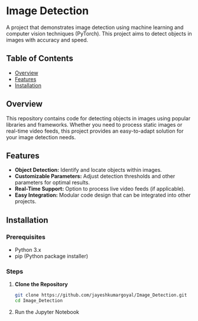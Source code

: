 # Image Detection

A project that demonstrates image detection using machine learning and computer vision techniques (PyTorch). This project aims to detect objects in images with accuracy and speed.

## Table of Contents

- [Overview](#overview)
- [Features](#features)
- [Installation](#installation)

## Overview

This repository contains code for detecting objects in images using popular libraries and frameworks. Whether you need to process static images or real-time video feeds, this project provides an easy-to-adapt solution for your image detection needs.

## Features

- **Object Detection:** Identify and locate objects within images.
- **Customizable Parameters:** Adjust detection thresholds and other parameters for optimal results.
- **Real-Time Support:** Option to process live video feeds (if applicable).
- **Easy Integration:** Modular code design that can be integrated into other projects.

## Installation

### Prerequisites

- Python 3.x
- pip (Python package installer)

### Steps

1. **Clone the Repository**

   ```bash
   git clone https://github.com/jayeshkumargoyal/Image_Detection.git
   cd Image_Detection

2. Run the Jupyter Notebook
